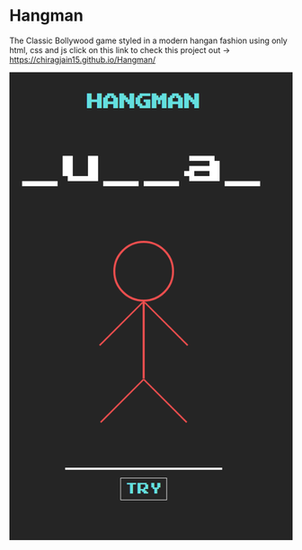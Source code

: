 # Hangman

The Classic Bollywood game styled in a modern hangan fashion using only html, css and js
click on this link to check this project out -> https://chiragjain15.github.io/Hangman/

![screenshot of the hangmanwebsite](/img/hangman.jpg)
